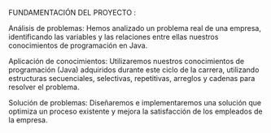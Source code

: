 FUNDAMENTACIÓN DEL PROYECTO :

Análisis de problemas: Hemos analizado un problema real de una empresa, identificando las variables y las relaciones entre ellas nuestros conocimientos de programación en Java. 

Aplicación de conocimientos: Utilizaremos nuestros conocimientos de programación (Java) adquiridos durante este ciclo de la carrera, utilizando estructuras secuenciales, selectivas, repetitivas, arreglos y cadenas para resolver el problema. 

Solución de problemas: Diseñaremos e implementaremos una solución que optimiza un proceso existente y mejora la satisfacción de los empleados de la empresa. 
